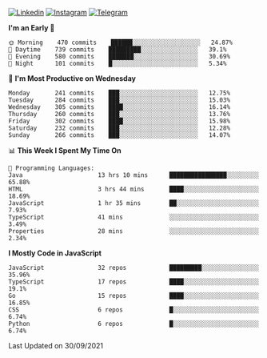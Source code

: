 [![Linkedin](https://img.shields.io/badge/-Archie-blue?style=flat-square&labelColor=gray&logo=Linkedin&logoColor=white&link=https://www.linkedin.com/in/archisdi)](https://www.linkedin.com/in/archisdi)
[![Instagram](https://img.shields.io/badge/-@archisdi-orange?style=flat-square&labelColor=gray&logo=Instagram&logoColor=white&link=https://www.instagram.com/archisdi)](https://www.instagram.com/archisdi)
[![Telegram](https://img.shields.io/badge/-aai-informational?style=flat-square&labelColor=gray&logo=telegram&logoColor=white&link=https://t.me/archisdi)](https://t.me/archisdi)

<!--START_SECTION:waka-->
**I'm an Early 🐤** 

```text
🌞 Morning    470 commits    ██████░░░░░░░░░░░░░░░░░░░   24.87% 
🌆 Daytime    739 commits    █████████░░░░░░░░░░░░░░░░   39.1% 
🌃 Evening    580 commits    ███████░░░░░░░░░░░░░░░░░░   30.69% 
🌙 Night      101 commits    █░░░░░░░░░░░░░░░░░░░░░░░░   5.34%

```
📅 **I'm Most Productive on Wednesday** 

```text
Monday       241 commits    ███░░░░░░░░░░░░░░░░░░░░░░   12.75% 
Tuesday      284 commits    ███░░░░░░░░░░░░░░░░░░░░░░   15.03% 
Wednesday    305 commits    ████░░░░░░░░░░░░░░░░░░░░░   16.14% 
Thursday     260 commits    ███░░░░░░░░░░░░░░░░░░░░░░   13.76% 
Friday       302 commits    ████░░░░░░░░░░░░░░░░░░░░░   15.98% 
Saturday     232 commits    ███░░░░░░░░░░░░░░░░░░░░░░   12.28% 
Sunday       266 commits    ███░░░░░░░░░░░░░░░░░░░░░░   14.07%

```


📊 **This Week I Spent My Time On** 

```text
💬 Programming Languages: 
Java                     13 hrs 10 mins      ████████████████░░░░░░░░░   65.88% 
HTML                     3 hrs 44 mins       ████░░░░░░░░░░░░░░░░░░░░░   18.69% 
JavaScript               1 hr 35 mins        ██░░░░░░░░░░░░░░░░░░░░░░░   7.93% 
TypeScript               41 mins             ░░░░░░░░░░░░░░░░░░░░░░░░░   3.49% 
Properties               28 mins             ░░░░░░░░░░░░░░░░░░░░░░░░░   2.34%

```

**I Mostly Code in JavaScript** 

```text
JavaScript               32 repos            █████████░░░░░░░░░░░░░░░░   35.96% 
TypeScript               17 repos            ████░░░░░░░░░░░░░░░░░░░░░   19.1% 
Go                       15 repos            ████░░░░░░░░░░░░░░░░░░░░░   16.85% 
CSS                      6 repos             █░░░░░░░░░░░░░░░░░░░░░░░░   6.74% 
Python                   6 repos             █░░░░░░░░░░░░░░░░░░░░░░░░   6.74%

```



 Last Updated on 30/09/2021
<!--END_SECTION:waka-->